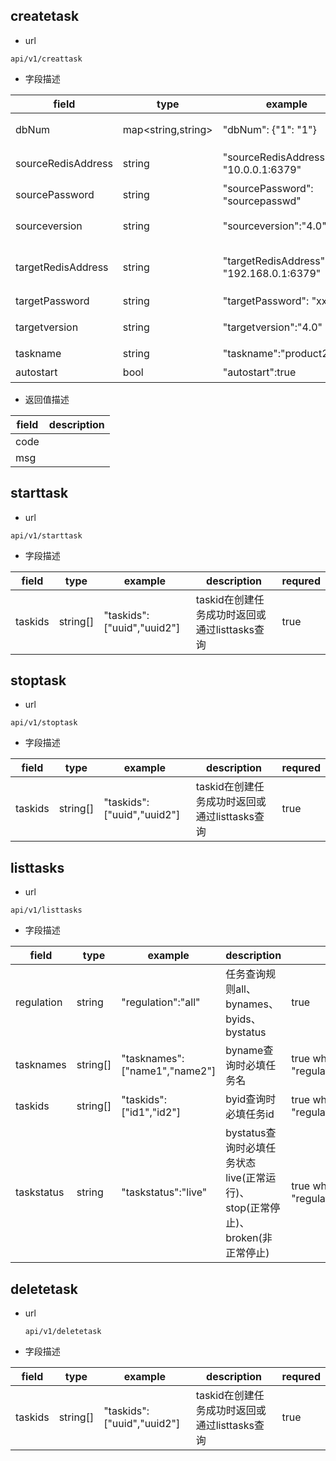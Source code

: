  ## createtask
 * url
  ```
  api/v1/creattask
  ```
  
 * 字段描述
   
| field              | type               | example                                  | description                                                                                                                                                                  | requred |
| ------------------ | ------------------ | ---------------------------------------- | ---------------------------------------------------------------------------------------------------------------------------------------------------------------------------- | ------- |
| dbNum              | map<string,string> | "dbNum": {"1": "1"}                      | redis db映射关系，当由此描述时任务按对应关系同步，未列出db不同步 ;无该字段的情况想，源与目标db一一对应                                                                       | false   |
| sourceRedisAddress | string             | "sourceRedisAddress": "10.0.0.1:6379"    | 源redis地址，集群模式下地址由';'分割，如"10.0.0.1:6379;10.0.0.2:6379"                                                                                                        | true    |
| sourcePassword     | string             | "sourcePassword": "sourcepasswd"         | 源redis密码默认值为""                                                                                                                                                        | false   |
| sourceversion      | string             | "sourceversion":"4.0"                    | 源redis版本, 该参数针对不可获取版本信息的情况，若可获取redis版本信息则按自动获取的版本信息进行处理                                                                           | false   |
| targetRedisAddress | string             | "targetRedisAddress": "192.168.0.1:6379" | 目标redis地址 ,当目标redis为单实例或proxy时，填写单一地址即可，当目标redis为集群且需要借助jedis访问集群时地址用';'分割，"192.168.0.1:6379;192.168.0.3:6379;192.168.0.3:6379" | true    |
| targetPassword     | string             | "targetPassword": "xxx"                  | 目标redis密码 ，默认值为""                                                                                                                                                   | false   |
| targetversion      | string             | "targetversion":"4.0"                    | 目标redis版本, 该参数针对不可获取版本信息的情况，若可获取redis版本信息则按自动获取的版本信息进行处理                                                                         | false   |
| taskname           | string             | "taskname":"product2test"                | 自定义任务名称                                                                                                                                                               | false   |
| autostart          | bool               | "autostart":true                         | 是否创建后自动启动，默认值false                                                                                                                                              | false   |

* 返回值描述
  
 | field | description |
 | ----- | ----------- |
 | code  |             |
 | msg   |             |

 ## starttask
  * url
  ```
  api/v1/starttask
  ```
  
 * 字段描述

 | field   | type     | example                    | description                                   | requred |
 | ------- | -------- | -------------------------- | --------------------------------------------- | ------- |
 | taskids | string[] | "taskids":["uuid","uuid2"] | taskid在创建任务成功时返回或通过listtasks查询 | true    |


 ## stoptask
  * url
  ```
  api/v1/stoptask
  ```
  
 * 字段描述

| field | type | example | description | requred |
| ----- | ---- | ------- | ----------- | ------- | 
 | taskids | string[] | "taskids":["uuid","uuid2"] | taskid在创建任务成功时返回或通过listtasks查询 | true    |

 ## listtasks
   * url
  ```
  api/v1/listtasks
  ```
  
 * 字段描述
  
| field | type | example | description |requred |
| ----- | ---- | ------- | ----------- | ------ | 
|regulation|string|"regulation":"all"|任务查询规则all、bynames、byids、bystatus|true|
|tasknames|string[]|"tasknames":["name1","name2"]|byname查询时必填任务名|true when "regulation":"byname" |
|taskids|string[]|"taskids":["id1","id2"]|byid查询时必填任务id|true when "regulation":"byid" |
|taskstatus|string|"taskstatus":"live"|bystatus查询时必填任务状态live(正常运行)、stop(正常停止)、broken(非正常停止)|true when "regulation":"bystatus" |

 ## deletetask 
* url
  ```
  api/v1/deletetask
  ```
  
 * 字段描述

| field | type | example | description | requred |
| ----- | ---- | ------- | ----------- | ------- | 
 | taskids | string[] | "taskids":["uuid","uuid2"] | taskid在创建任务成功时返回或通过listtasks查询 | true    |




